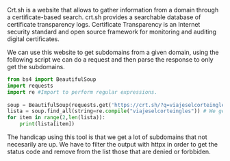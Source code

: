 Crt.sh is a website that allows to gather information from a domain through a certificate-based search. crt.sh provides a searchable database of certificate transparency logs. Certificate Transparency is an Internet security standard and open source framework for monitoring and auditing digital certificates.

We can use this website to get subdomains from a given domain, using the following script we can do a request and then parse the response to only get the subdomains.

```python
from bs4 import BeautifulSoup
import requests
import re #Import to perform regular expressions.
  
soup = BeautifulSoup(requests.get('https://crt.sh/?q=viajeselcorteingles.es').text,'html.parser') # Parse the HTML.
lista = soup.find_all(string=re.compile("viajeselcorteingles")) # We get all lines that matches our substring.
for item in range(2,len(lista)):
	print(lista[item])
```

The handicap using this tool is that we get a lot of subdomains that not necesarily are up. We have to filter the output with httpx in order to get the status code and remove from the list those that are denied or forbbiden.